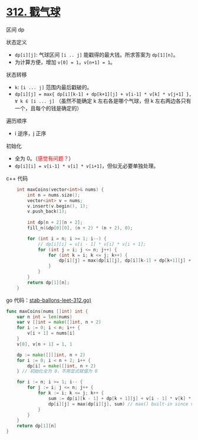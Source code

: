 # [312. 戳气球](https://leetcode.cn/problems/burst-balloons/)

区间 dp

状态定义
- `dp[i][j]`: 气球区间 `[i .. j]` 能戳得的最大钱。所求答案为 `dp[1][n]`。
- 为计算方便，增加 `v[0] = 1`，`v[n+1] = 1`。

状态转移
- `k`: `[i ... j]` 范围内最后戳破的。
- `dp[i][j] = max{ dp[i][k-1] + dp[k+1][j] + v[i-1] * v[k] * v[j+1] }, ∀ k ∈ [i ... j]` （虽然不能确定 k 左右各是哪个气球，但 k 左右两边各只有一个，且每个的钱是确定的）

遍历顺序
- i 逆序，j 正序

初始化
- 全为 0。（<font color="red">感觉有问题？</font>）
- `dp[i][i] = v[i-1] * v[i] * v[i+1]`，但似无必要单独处理。

c++ 代码

```cpp
    int maxCoins(vector<int>& nums) {
        int n = nums.size();
        vector<int> v = nums;
        v.insert(v.begin(), 1);
        v.push_back(1);
        
        int dp[n + 2][n + 2];
        fill_n(&dp[0][0], (n + 2) * (n + 2), 0);

        for (int i = n; i >= 1; i--) {
            // dp[i][i] = v[i - 1] * v[i] * v[i + 1];
            for (int j = i; j <= n; j++) {
                for (int k = i; k <= j; k++) {
                    dp[i][j] = max(dp[i][j], dp[i][k-1] + dp[k+1][j] + v[i-1] * v[k] * v[j+1]); 
                }
            }
        }
        return dp[1][n];
    }
```

go 代码：[stab-ballons-leet-312.go)](code/stab-ballons-leet-312.go)

```go
func maxCoins(nums []int) int {
    var n int = len(nums)
    var v []int = make([]int, n + 2)
    for i := 0; i < n; i++ {
        v[i + 1] = nums[i]
    }
    v[0], v[n + 1] = 1, 1

    dp := make([][]int, n + 2)
    for i := 0; i < n + 2; i++ {
        dp[i] = make([]int, n + 2)
    } // 初始化全为 0，不用显式赋值为 0

    for i := n; i >= 1; i-- {
        for j := i; j <= n; j++ {
            for k := i; k <= j; k++ {
                sum := dp[i][k - 1] + dp[k + 1][j] + v[i - 1] * v[k] * v[j + 1]
                dp[i][j] = max(dp[i][j], sum) // max() built-in since v1.21 (2023.08.08)
            }
        }
    }
    return dp[1][n]
}
```
